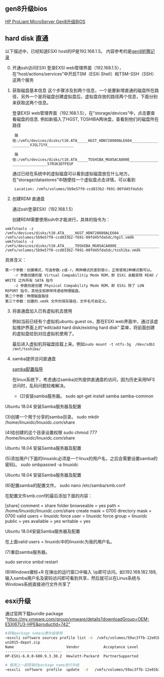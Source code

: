 
## gen8升级bios

[HP ProLiant MicroServer Gen8升级BIOS](https://www.mobibrw.com/2017/8442)



## hard disk 直通

以下描述中，已经知道ESXI host的IP是192.168.1.5。  内容参考的是[gen8折腾记录](https://www.biaodianfu.com/gen8-esxi.html)

0. 开通ssh访问ESXI
   登录EXSI web管理界面（192.168.1.5），在“host/actions/services”中开启TSM（ESXi Shell）和TSM-SSH（SSH）这两个服务

1. 获取磁盘基本信息
   这个步骤涉及到两个信息，一个是要新增直通的磁盘所在路径，另外一个是将磁盘创建虚拟盘后，虚拟盘存放的路径两个信息，下面分别来获取这两个信息。

   登录EXSI web管理界面（192.168.1.5），在“storage/devices”中，点击要查看磁盘的信息. 例如新插入了HGST, TOSHIBA两块盘，查看到他们的磁盘所在路径

   ` 路径:/vmfs/devices/disks/t10.ATA_____HGST_HDN728080ALE604____________________VJGL71YX____________`

   ` 路径:/vmfs/devices/disks/t10.ATA_____TOSHIBA_MG05ACA800E_____________________________57R3K3DTFEUF`

   通过已经在系统中的虚拟磁盘可以看到虚拟磁盘放在什么地方。 在“storage/datastores”中随便找一个虚拟盘点击详情，可以看到

   ` Location: /vmfs/volumes/5b9e57f0-ccd833b2-f691-00fd45fda5dc`


2. 创建RDM  直通盘
   
   通过ssh登录ESXI（192.168.1.5）

   创建RDM需要使用ssh中才能进行，具体的指令为：
```shell
vmkfstools -z /vmfs/devices/disks/t10.ATA_____HGST_HDN728080ALE604____________________VJGL71YX____________ /vmfs/volumes/5b9e57f0-ccd833b2-f691-00fd45fda5dc/hgst.vmdk
vmkfstools -z /vmfs/devices/disks/t10.ATA_____TOSHIBA_MG05ACA800E_____________________________57R3K3DTFEUF /vmfs/volumes/5b9e57f0-ccd833b2-f691-00fd45fda5dc/toshiba.vmdk
```
具体含义：

    第一个参数：创建模式，可选参数-z或-r。两种模式的差别很小，正常使用2种模式都可以。
        -r 参数创建的是 Virtual Compabilitiy Mode RDM，即 ESXi 会截获除 READ / WRITE 之外所有 SATA 指令
        -z 参数则是创建 Physical Compability Mode RDM，即 ESXi 除了 LUN REPORT 指令，其他全部原样传递给物理磁盘。
    第二个参数：物理磁盘路径
    第三个参数：创建的.vmdk 文件的保存路径，文件名可自定义。

3. 将直通盘加入已有虚拟机去使用
   
   例如当前已经有个虚拟机ubuntu guest os，那在ESXI web界面中，通过该虚拟维护界面上的“edit/add hard disk/existing hard disk” 菜单，将前面创建的虚拟盘给到对应虚拟机使用了。

   最后进入虚拟机将磁盘挂载上来。例如`sudo mount -t ntfs-3g  /dev/sdb1  /mnt/toshiba/`

4. samba提供访问直通盘
   
   [samba配置指导](https://www.cnblogs.com/baiquan/p/7660153.html)

   在linux系统下，考虑通过samba对外提供直通盘的访问，因为历史采用NFS访问时，乱码问题较难解决。
    - (2)安装samba服务器。
    sudo apt-get install samba samba-common

Ubuntu 18.04 安装Samba服务器及配置

(3)创建一个用于分享的samba目录。
sudo mkdir /home/linuxidc/linuxidc.com/share

(4)给创建的这个目录设置权限
sudo chmod 777 /home/linuxidc/linuxidc.com/share

Ubuntu 18.04 安装Samba服务器及配置

(5)添加用户(下面的linuxidc必须是一个linux的用户名，之后会需要设置samba的密码)。
sudo smbpasswd -a linuxidc

Ubuntu 18.04 安装Samba服务器及配置

(6)配置samba的配置文件。
sudo nano /etc/samba/smb.conf

在配置文件smb.conf的最后添加下面的内容：

[share]
comment = share folder
browseable = yes
path = /home/linuxidc/linuxidc.com/share
create mask = 0700
directory mask = 0700
valid users = linuxidc
force user = linuxidc
force group = linuxidc
public = yes
available = yes
writable = yes

Ubuntu 18.04安装Samba服务器及配置

在上面valid users = linuxidc中的linuxidc为我的用户名。

(7)重启samba服务器。

sudo service smbd restart

(8)Windows徽标+R 在弹出的运行窗口中输入 \\ip即可访问。如\\192.168.182.188,输入samba用户名及密码访问即可看到共享，然后就可以在Linux系统与Windows系统直接进行文件共享了

## esxi升级

通过官网下载bundle package
“https://my.vmware.com/group/vmware/details?downloadGroup=OEM-ESXI67U3-HPE&productId=742”

```sh
#获取package name以便升级使用
~esxcli software sources profile list -d  /vmfs/volumes/59ac3ffb-12e01b3c-27b3-00fd45fda5dc/iso/VMware-ESXi-6.0.0-2494585-HP-600.9.3.30.2-J
un2015-depot.zip 
Name                        Vendor           Acceptance Level
--------------------------  ---------------  ----------------
HP-ESXi-6.0.0-600.9.3.30.2  Hewlett-Packard  PartnerSupported

# 使用上一部获取的package name进行升级
~esxcli  software  profile  update  -d   /vmfs/volumes/59ac3ffb-12e01b3c-27b3-00fd45fda5dc/iso/VMware-ESXi-6.0.0-2494585-HP-600.9.3.30.2-Jun2015-depot.zip  -p HP-ESXi-6.0.0-600.9.3.30.2
```